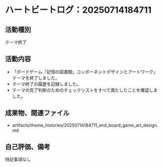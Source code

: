 # ハートビートログ：20250714184711

## 活動種別
テーマ終了

## 活動内容
- 「ボードゲーム「記憶の図書館」コンポーネントデザインとアートワーク」テーマを終了しました。
- テーマ終了の履歴を記録しました。
- テーマの完了判断のためのチェックリストをすべて満たしたことを確認しました。

## 成果物、関連ファイル
- artifacts/theme_histories/20250714184711_end_board_game_art_design.md

## 自己評価、備考
特記事項なし
